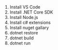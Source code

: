 1. Install VS Code
2. Install .NET Core SDK
3. Install Node.js
4. Install c# extensions
5. Install nuget gallary
6. dotnet restore
7. dotnet build
8. dotnet run

